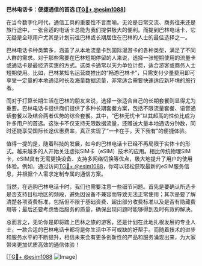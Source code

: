 **巴林电话卡：便捷通信的首选 [[TG💪+ @esim1088](https://t.me/s/esim1088)]**

在当今数字化时代，通信工具的重要性不言而喻。无论是日常交流、商务往来还是旅行途中，一张合适的电话卡总能为我们提供极大的便利。而提到巴林电话卡，它无疑是全球用户尤其是计划前往巴林或长期居住在巴林的人士的最佳选择之一。

巴林电话卡种类繁多，涵盖了从本地流量卡到国际漫游卡的各种类型，满足了不同人群的需求。对于那些需要在巴林短期停留的人来说，选择一张短期使用的流量卡或通话卡是最经济实惠的方式。这类卡通常以天为单位计费，适合游客或商务人士短期使用。比如，巴林某知名运营商推出的“畅游巴林卡”，只需支付少量费用即可享受一定量的本地通话时长及海量数据流量，非常适合需要快速适应新环境的旅行者。

而对于打算长期生活在巴林的朋友来说，选择一张适合自己的长期套餐则显得尤为重要。巴林电话卡提供商们提供了多种长期套餐方案，包括不限流量套餐、语音通话套餐以及结合两者优势的综合套餐。其中，“巴林无忧卡”以其超高的性价比成为许多用户的首选。这张卡不仅支持无限数据流量，还赠送大量本地通话分钟数，同时还能享受国际长途优惠费率，真正实现了“一卡在手，天下我有”的便捷体验。

值得一提的是，随着科技的发展，如今的巴林电话卡已经不再局限于实体卡的形式。越来越多的人开始关注虚拟SIM卡（eSIM）技术的应用。相比传统物理SIM卡，eSIM具有无需更换设备、支持多网络切换等优点，极大地提升了用户的使用体验。例如，通过访问[TG💪+ @esim1088](https://t.me/s/esim1088)，你可以轻松获取最新的eSIM服务信息，并根据个人需求定制专属的通信方案。

当然，在选购巴林电话卡时，我们也需要注意一些细节问题。首先是要确认所选卡是否支持目标地区的频段，避免因设备不兼容而导致无法正常使用；其次是要了解清楚各项资费标准，包括但不限于基础资费、超出部分收费标准以及是否有隐藏费用等；最后还要考虑售后服务的质量，确保出现问题时能够得到及时有效的解决。

总而言之，无论你是即将踏上巴林之旅的游客，还是计划在此地扎根发展的专业人士，一款合适的巴林电话卡都将是你生活中不可或缺的好帮手。而随着技术的进步和服务水平的不断提升，相信未来会有更多创新性的产品和服务涌现出来，为大家带来更加优质高效的通信体验！

[[TG💪+ @esim1088](https://t.me/s/esim1088) ![Image](https://i.postimg.cc/4NQfJmqS/Snipaste-2025-05-13-00-14-12.png)]